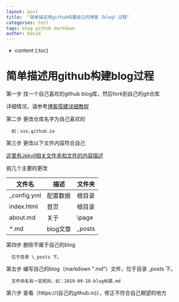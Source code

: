 ```yaml
---
layout: post
title:  "简单描述用github构建自己的博客（blog）过程"
categories: test
tags: blog github markdown
author: David
---
```


* content
{:toc}

# 简单描述用github构建blog过程
第一步 找一个自己喜欢的github blog库，然后fork到自己的git仓库

详细情况，请参考[博客搭建详细教程](https://github.com/qiubaiying/qiubaiying.github.io/wiki/%E5%8D%9A%E5%AE%A2%E6%90%AD%E5%BB%BA%E8%AF%A6%E7%BB%86%E6%95%99%E7%A8%8B)

第二步 更改仓库名字为自己喜欢的

      如：xxx.github.io

第三步 更改以下文件内容符合自己

[这里有Jekyll相关文件夹和文件的内容描述](http://jekyllcn.com/docs/structure/)

挑几个主要的更改

| 文件名 | 描述 | 文件夹 |
|----|----|----|
| _config.yml | 配置数据 | 根目录 |
| index.html | 首页 | 根目录 |
| about.md | 关于 | \page |
| *.md | blog文章 | \_posts |

第四步 删除不属于自己的blog

      位于目录 \_posts 下。
      
第五步 编写自己的blog（markdown ".md"）文件，位于目录 \_posts 下。

      文件命名有一定规则，如：2019-09-18-blog标题.md
         
第六步 查看（https://(自己的github.io)），修正不符合自己期望的地方